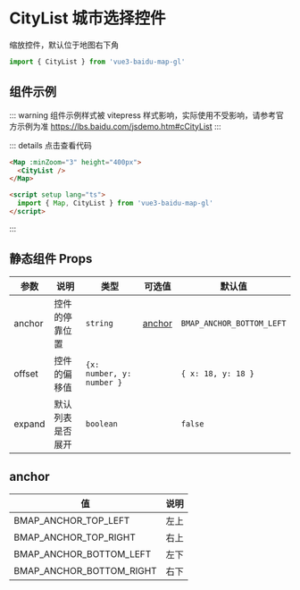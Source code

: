 # CityList 城市选择控件

缩放控件，默认位于地图右下角

```ts
import { CityList } from 'vue3-baidu-map-gl'
```

## 组件示例

<div>
  <Map
    :minZoom="3"
    height="400px"
  >
    <CityList />
  </Map>
</div>

::: warning
组件示例样式被 vitepress 样式影响，实际使用不受影响，请参考官方示例为准
https://lbs.baidu.com/jsdemo.htm#cCityList
:::

::: details 点击查看代码

```html
<Map :minZoom="3" height="400px">
  <CityList />
</Map>

<script setup lang="ts">
  import { Map, CityList } from 'vue3-baidu-map-gl'
</script>
```

:::

## 静态组件 Props

| 参数   | 说明             | 类型                      | 可选值            | 默认值                    |
| ------ | ---------------- | ------------------------- | ----------------- | ------------------------- |
| anchor | 控件的停靠位置   | `string`                  | [anchor](#anchor) | `BMAP_ANCHOR_BOTTOM_LEFT` |
| offset | 控件的偏移值     | `{x: number, y: number }` |                   | `{ x: 18, y: 18 }`        |
| expand | 默认列表是否展开 | `boolean`                 |                   | `false`                   |

## anchor

| 值                       | 说明 |
| ------------------------ | ---- |
| BMAP_ANCHOR_TOP_LEFT     | 左上 |
| BMAP_ANCHOR_TOP_RIGHT    | 右上 |
| BMAP_ANCHOR_BOTTOM_LEFT  | 左下 |
| BMAP_ANCHOR_BOTTOM_RIGHT | 右下 |
